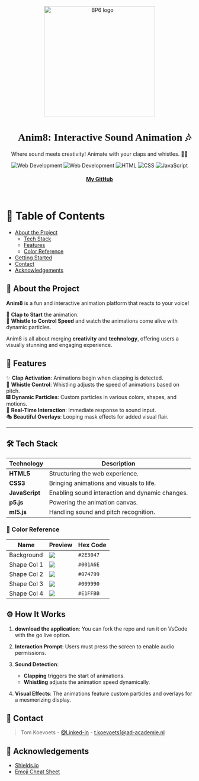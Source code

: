 <div align="center">

<img src="https://github.com/user-attachments/assets/a1e43f80-891a-40fd-a816-ea1f615b0a72" alt="BP6 logo" width="300"/>
  
<h1 style="font-family: 'Comic Sans MS', cursive; font-weight: bold;">
🎨 Anim8: Interactive Sound Animation 🎶
</h1>

<p>Where sound meets creativity! Animate with your claps and whistles. 👏🎵</p>
  
  
<!-- Badges -->
<p align="center">
  <!-- main contributor -->
  <img src="https://img.shields.io/badge/Contributors-TomKoevoets-pink" alt="Web Development">
  
  <!-- contributor -->
  <img src="https://img.shields.io/badge/ML-ml5.js 0.12.2.-purple" alt="Web Development">
  
  <!-- HTML Badge -->
  <img src="https://img.shields.io/badge/AnimateFramework-P5.JS-red" alt="HTML">
  
  <!-- CSS Badge -->
  <img src="https://img.shields.io/badge/CSS-3-blue" alt="CSS">
  
  <!-- JavaScript Badge -->
  <img src="https://img.shields.io/badge/JavaScript-ES6-yellowk" alt="JavaScript">
</p>
   
<h4>
    <a href="https://github.com/tomkoevoets">My GitHub</a>
  </h4>
</div>

<br />

<!-- Table of Contents -->
# :notebook_with_decorative_cover: Table of Contents

- [About the Project](#star2-about-the-project)
  * [Tech Stack](#space_invader-tech-stack)
  * [Features](#dart-features)
  * [Color Reference](#art-color-reference)
- [Getting Started](#toolbox-getting-started)
- [Contact](#contact)
- [Acknowledgements](#gem-acknowledgements)


<!-- About the Project -->
## :star2: About the Project
**Anim8** is a fun and interactive animation platform that reacts to your voice!  

👏 **Clap to Start** the animation.  
🎵 **Whistle to Control Speed** and watch the animations come alive with dynamic particles.  

Anim8 is all about merging **creativity** and **technology**, offering users a visually stunning and engaging experience.

## 🚀 **Features**

✨ **Clap Activation**: Animations begin when clapping is detected.  
🎤 **Whistle Control**: Whistling adjusts the speed of animations based on pitch.  
🎆 **Dynamic Particles**: Custom particles in various colors, shapes, and motions.  
🔄 **Real-Time Interaction**: Immediate response to sound input.  
🎭 **Beautiful Overlays**: Looping mask effects for added visual flair.

---

## 🛠️ **Tech Stack**

| Technology       | Description                                      |
|-------------------|--------------------------------------------------|
| **HTML5**        | Structuring the web experience.                  |
| **CSS3**         | Bringing animations and visuals to life.         |
| **JavaScript**   | Enabling sound interaction and dynamic changes.  |
| **p5.js**        | Powering the animation canvas.                   |
| **ml5.js**       | Handling sound and pitch recognition.            |


<!-- Color Reference -->
### :art: Color Reference

| Name         | Preview                                                       | Hex Code   |
|--------------|---------------------------------------------------------------|------------|
| Background   | <img src="https://singlecolorimage.com/get/2E3047/15x15" />   | `#2E3047`  |
| Shape Col 1  | <img src="https://singlecolorimage.com/get/001A6E/15x15" />   | `#001A6E`  |
| Shape Col 2  | <img src="https://singlecolorimage.com/get/074799/15x15" />   | `#074799`  |
| Shape Col 3  | <img src="https://singlecolorimage.com/get/009990/15x15" />   | `#009990`  |
| Shape Col 4  | <img src="https://singlecolorimage.com/get/E1FFBB/15x15" />   | `#E1FFBB`  |


## ⚙️ **How It Works**

1. **download the application**: You can fork the repo and run it on VsCode with the go live option.
  
2. **Interaction Prompt**: Users must press the screen to enable audio permissions.
3. **Sound Detection**:  
   - **Clapping** triggers the start of animations.  
   - **Whistling** adjusts the animation speed dynamically.  
4. **Visual Effects**: The animations feature custom particles and overlays for a mesmerizing display.



<!-- Contact -->
## 💬 Contact

> Tom Koevoets - [@Linked-in](https://www.linkedin.com/in/tom-koevoets-7373b6294/) - t.koevoets1@ad-academie.nl <br/>


<!-- Acknowledgments -->
## :gem: Acknowledgements

 - [Shields.io](https://shields.io/)
 - [Emoji Cheat Sheet](https://github.com/ikatyang/emoji-cheat-sheet/blob/master/README.md#travel--places)
